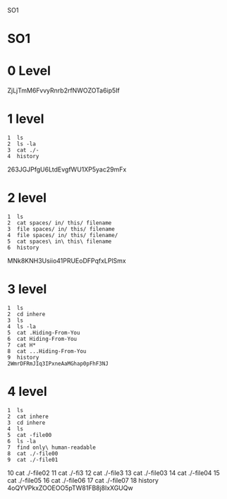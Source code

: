  SO1
# SO1
# 0 Level 
  ZjLjTmM6FvvyRnrb2rfNWOZOTa6ip5If
# 1 level
    1  ls
    2  ls -la
    3  cat ./-
    4  history
263JGJPfgU6LtdEvgfWU1XP5yac29mFx

# 2 level
    1  ls
    2  cat spaces/ in/ this/ filename
    3  file spaces/ in/ this/ filename
    4  file spaces/ in/ this/ filename/
    5  cat spaces\ in\ this\ filename
    6  history
MNk8KNH3Usiio41PRUEoDFPqfxLPlSmx
# 3 level
    1  ls
    2  cd inhere
    3  ls
    4  ls -la
    5  cat .Hiding-From-You
    6  cat Hiding-From-You
    7  cat H*
    8  cat ...Hiding-From-You
    9  history
    2WmrDFRmJIq3IPxneAaMGhap0pFhF3NJ
# 4 level
    1  ls
    2  cat inhere
    3  cd inhere
    4  ls
    5  cat -file00
    6  ls -la
    7  find only\ human-readable
    8  cat ./-file00
    9  cat ./-file01
   10  cat ./-file02
   11  cat ./-fi3
   12  cat ./-file3
   13  cat ./-file03
   14  cat ./-file04
   15  cat ./-file05
   16  cat ./-file06
   17  cat ./-file07
   18  history
    4oQYVPkxZOOEOO5pTW81FB8j8lxXGUQw
